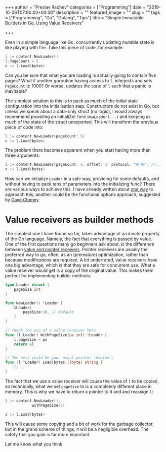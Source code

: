 +++
author = "Preslav Rachev"
categories = ["Programming"]
date = "2019-10-06T07:00:00+00:00"
description = ""
featured_image = ""
slug = ""
tags = ["Programming", "Go", "Golang", "Tips"]
title = "Simple Immutable Builders in Go, Using Value Receivers"

+++

Even in a simple language like Go, concurrently updating mutable state is like playing with fire. Take this piece of code, for example:

```go
l := content.NewLoader()
l.PageCount = 5
c := l.Load(bytes)
```

Can you be sure that what you are loading is actually going to contain five pages? What if another goroutine having access to `l`, interjects and sets `PageCount` to 1000? Or worse, updates the state of `l` such that a panic is inevitable?

The simplest solution to this is to pack as much of the initial state configuration into the initialisation step. Constructors do not exist in Go, but unless we speak about a data-only struct (no logic), I would always recommend providing an initialiZer func `NewLoader(...)` and keeping as much of the state   of the struct unexported. This will transform the previous piece of code into:

```go
l := content.NewLoader(pageCount: 5)
c := l.Load(bytes)
```

The problem there becomes apparent when you start having more than three arguments:

```go
l := content.NewLoader(pageCount: 5, offset: 3, protocol: "HTTP", //... )
c := l.Load(bytes)
```

How can we initialize `Loader` in a safe way, providing for some defaults, and without having to pack tens of parameters into the initializing func? There are various ways to achieve this. I have already written about [one way](https://preslav.me/2019/07/07/implementing-a-functional-style-builder-in-go/) to approach this, another could be the functional options approach, suggested by [Dave Cheney](https://dave.cheney.net/2014/10/17/functional-options-for-friendly-apis).

# Value receivers as builder methods

The simplest one I have found so far, takes advantage of an innate property of the Go language. Namely, the fact that everything is passed by value. One of the first questions many go beginners ask about, is the difference between [value and pointer receivers](https://tour.golang.org/methods/8). Pointer receivers are usually the preferred way to go, often, as an (premature) optimization, rather than because modifications are required. A bit underrated, value receivers have one big advantage, which is that they are safe for concurrent use. What a value receiver would get is a copy of the original value. This makes them perfect for implementing builder methods:

```go
type Loader struct {
	pageSize int
}

func NewLoader() *Loader {
	&Loader{
		pageSize:10, // default
	}
}

// check the use of a value receiver here
func (l Loader) WithPageSize(ps int) *Loader {
	l.pageSize = ps
	return &l
}

// The rest could be your usual pointer receivers
func (l *Loader) Load(bytes []byte) string {
	// ...
}
```

The fact that we use a value receiver will cause the value of `l` to be copied, so technically, what we set `pageSize` to is a completely different place in memory. This is why we have to return a pointer to it and and reassign `l`:

```go
l := content.NewLoader().
			withPageSize(5)

c := l.Load(bytes)
```

This will cause some copying and a bit of work for the garbage collector, but in the grand scheme of things, it will be a negligible overhead. The safety that you gain is far more important.

Let me know what you think.